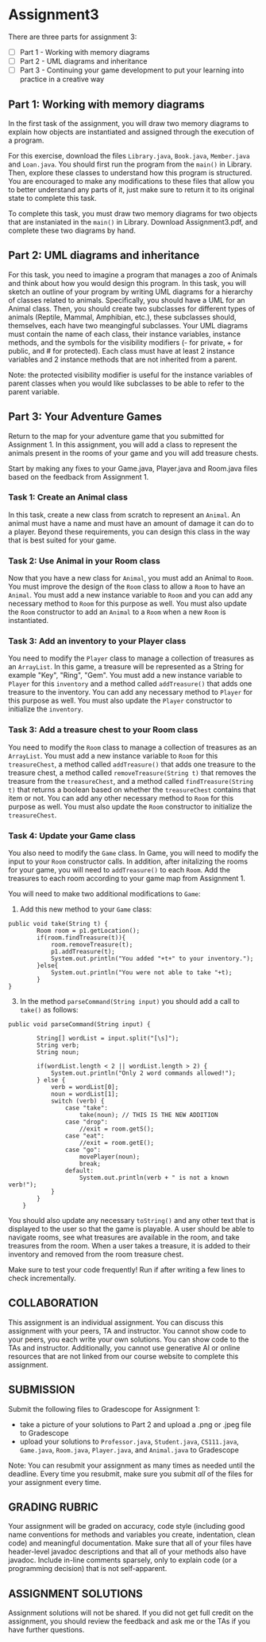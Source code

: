 # Assignment3

There are three parts for assignment 3:
- [ ] Part 1 - Working with memory diagrams
- [ ] Part 2 - UML diagrams and inheritance
- [ ] Part 3 - Continuing your game development to put your learning into practice in a creative way

## Part 1: Working with memory diagrams
In the first task of the assignment, you will draw two memory diagrams to explain how objects are instantiated 
and assigned through the execution of a program.

For this exercise, download the files `Library.java`, `Book.java`, `Member.java` and `Loan.java`. You should first run the program from the
`main()` in Library. Then, explore these classes to understand how this program is structured. You are encouraged to make any modifications
to these files that allow you to better understand any parts of it, just make sure to return it to its original state to complete this task.

To complete this task, you must draw two memory diagrams for two objects that are instaniated in the `main()` in Library. 
Download Assignment3.pdf, and complete these two diagrams by hand.

## Part 2: UML diagrams and inheritance
For this task, you need to imagine a program that manages a zoo of Animals and think about how you would design this program. In this task, you will sketch an outline of your program by writing UML diagrams for a hierarchy of classes related to animals. Specifically, you should have a UML for an Animal class. Then, you should create two subclasses for different types of animals (Reptile, Mammal, Amphibian, etc.), these subclasses should, themselves, each have two meangingful subclasses. Your UML diagrams must contain the name of each class, their instance variables, instance methods, and the symbols for the visibility modifiers (- for private, + for public, and # for protected). Each class must have at least 2 instance variables and 2 instance methods that are not inherited from a parent.

Note: the protected visibility modifier is useful for the instance variables of parent classes when you would like subclasses to be able to refer to the parent variable.
 
## Part 3: Your Adventure Games
Return to the map for your adventure game that you submitted for Assignment 1. In this assignment, you will add a class to represent the animals present in the rooms of your game and you will add treasure chests.

Start by making any fixes to your Game.java, Player.java and Room.java files based on the feedback from Assignment 1.

### Task 1: Create an Animal class
In this task, create a new class from scratch to represent an `Animal`. An animal must have a name and must have an amount of damage it can do to a player. Beyond these requirements, you can design this class in the way that is best suited for your game.

### Task 2: Use Animal in your Room class
Now that you have a new class for `Animal`, you must add an Animal to `Room`. You must improve the design of the `Room` class to allow a `Room` to have an `Animal`. You must add a new instance variable to `Room` and you can add any necessary method to `Room` for this purpose as well. You must also update the `Room` constructor to add an `Animal` to a `Room` when a new `Room` is instantiated.

### Task 3: Add an inventory to your Player class
You need to modify the `Player` class to manage a collection of treasures as an `ArrayList`. In this game, a treasure will be represented as a String for example "Key", "Ring", "Gem". You must add a new instance variable to `Player` for this `inventory` and a method called `addTreasure()` that adds one treasure to the inventory. You can add any necessary method to `Player` for this purpose as well. You must also update the `Player` constructor to initialize the `inventory`.

### Task 3: Add a treasure chest to your Room class
You need to modify the `Room` class to manage a collection of treasures as an `ArrayList`. You must add a new instance variable to `Room` for this `treasureChest`, a method called `addTreasure()` that adds one treasure to the treasure chest, a method called `removeTreasure(String t)` that removes the treasure from the `treasureChest`, and a method called `findTreasure(String t)` that returns a boolean based on whether the `treasureChest` contains that item or not. You can add any other necessary method to `Room` for this purpose as well. You must also update the `Room` constructor to initialize the `treasureChest`.

### Task 4: Update your Game class
You also need to modify the `Game` class. In Game, you will need to modify the input to your `Room` constructor calls. In addition, after initalizing the rooms for your game, you will need to `addTreasure()` to each `Room`. Add the treasures to each room according to your game map from Assignment 1.

You will need to make two additional modifications to `Game`:

1) Add this new method to your `Game` class:
```
public void take(String t) {
        Room room = p1.getLocation();
        if(room.findTreasure(t)){
            room.removeTreasure(t);
            p1.addTreasure(t);
            System.out.println("You added "+t+" to your inventory.");
        }else{
            System.out.println("You were not able to take "+t);
        }
}
```
   
3) In the method `parseCommand(String input)` you should add a call to `take()` as follows:
```
public void parseCommand(String input) {
        
        String[] wordList = input.split("[\s]");
        String verb;
        String noun;
        
        if(wordList.length < 2 || wordList.length > 2) {
            System.out.println("Only 2 word commands allowed!");
        } else {
            verb = wordList[0];
            noun = wordList[1];
            switch (verb) {
                case "take":
                    take(noun); // THIS IS THE NEW ADDITION
                case "drop":
                    //exit = room.getS();
                case "eat":
                    //exit = room.getE();
                case "go":
                    movePlayer(noun);
                    break;
                default:
                    System.out.println(verb + " is not a known verb!");
            }
        }
    }
```

You should also update any necessary `toString()` and any other text that is displayed to the user so that the game is playable. A user should be able to navigate rooms, see what treasures are available in the room, and take treasures from the room. When a user takes a treasure, it is added to their inventory and removed from the room treasure chest.

Make sure to test your code frequently! Run if after writing a few lines to check incrementally.

## COLLABORATION
This assignment is an individual assignment. You can discuss this assignment with your peers, TA and instructor. You cannot show code to your peers, you each write your own solutions. You can show code to the TAs and instructor. Additionally, you cannot use generative AI or online resources that are not linked from our course website to complete this assignment.  

## SUBMISSION
Submit the following files to Gradescope for Assignment 1:
* take a picture of your solutions to Part 2 and upload a .png or .jpeg file to Gradescope
* upload your solutions to `Professor.java`, `Student.java`, `CS111.java`, `Game.java`, `Room.java`, `Player.java`, and `Animal.java` to Gradescope

Note: You can resubmit your assignment as many times as needed until the deadline. Every time you resubmit, make sure you submit *all* of the files for your assignment every time.

## GRADING RUBRIC
Your assignment will be graded on accuracy, code style (including good name conventions for methods and variables you create, indentation, clean code) and meaningful documentation. Make sure that all of your files have header-level javadoc descriptions and that all of your methods also have javadoc. Include in-line comments sparsely, only to explain code (or a programming decision) that is not self-apparent.

## ASSIGNMENT SOLUTIONS
Assignment solutions will not be shared. If you did not get full credit on the assignment, you should review the feedback and ask me or the TAs if you have further questions. 
